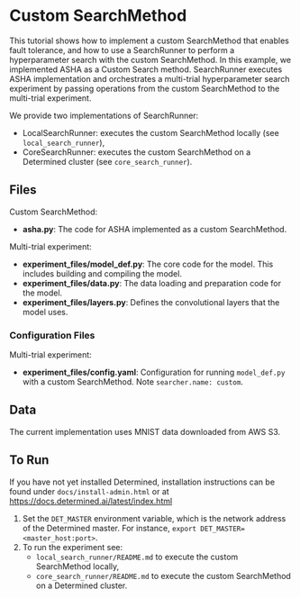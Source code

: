 # Custom SearchMethod

This tutorial shows how to implement a custom SearchMethod that enables fault tolerance, and how to use a SearchRunner
to perform a hyperparameter search with the custom SearchMethod. In this example, we implemented
ASHA as a Custom Search method. SearchRunner executes ASHA implementation and orchestrates a multi-trial hyperparameter
search experiment by passing operations from the custom SearchMethod to the multi-trial experiment.

We provide two implementations of SearchRunner:
* LocalSearchRunner: executes the custom SearchMethod locally (see `local_search_runner`),
* CoreSearchRunner: executes the custom SearchMethod on a Determined cluster (see `core_search_runner`).

## Files
Custom SearchMethod:
* **asha.py**: The code for ASHA implemented as a custom SearchMethod.

Multi-trial experiment:
* **experiment_files/model_def.py**: The core code for the model. This includes building and compiling the model.
* **experiment_files/data.py**: The data loading and preparation code for the model.
* **experiment_files/layers.py**: Defines the convolutional layers that the model uses. 


### Configuration Files
Multi-trial experiment:
* **experiment_files/config.yaml**: Configuration for running `model_def.py` with a custom SearchMethod. 
Note `searcher.name: custom`.

## Data
The current implementation uses MNIST data downloaded from AWS S3.

## To Run
If you have not yet installed Determined, installation instructions can be found
under `docs/install-admin.html` or at https://docs.determined.ai/latest/index.html

1. Set the `DET_MASTER` environment variable, which is the network address of the Determined master.
For instance, `export DET_MASTER=<master_host:port>`.
2. To run the experiment see:
    * `local_search_runner/README.md` to execute the custom SearchMethod locally,
    * `core_search_runner/README.md` to execute the custom SearchMethod on a Determined cluster.
   

